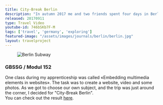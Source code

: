 ```yaml
---
title: City-Break Berlin
description: "In autumn 2017 me and two friends spent four days in Berlin. Of course I took my camera with me and documented most of it. This video is a short summary of our weekend in the capitol of Germany."
released: 20170911
type: Travel Video
youtube-id: 746bSKb7F-M
tags: ['travel', 'germany', 'exploring']
featured-image: "/assets/images/journals/berlin/berlin.jpg"
layout: travelproject
---
```

<figure class="imagelist">
    <img data-action="zoom" src="{{ site.url }}/assets/images/journals/berlin/berlin_subway.jpg" alt="Berlin Subway" />
</figure>

<div class="full-width-container has-padding">
    <article class="text-block flex">
        <div class="half">
            <h3>GBSSG / Modul 152</h3>
        </div>
        <div class="half">
            <p>One class during my apprenticeship was called «Embedding multimedia elements in websites». The task was to create a website, video and some photos. As we got to choose our own subject, and the trip was just around the corner, I decided for "City-Break Berlin".<br/>You can check out the result <a href="http://webseiten.informatik.sg/ina4a/gruppe1/" target="_blank">here</a>.
            </p>
        </div>
    </article>
</div>